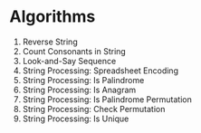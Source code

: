 # Algorithms

01. Reverse String
02. Count Consonants in String
03. Look-and-Say Sequence
04. String Processing: Spreadsheet Encoding
05. String Processing: Is Palindrome
06. String Processing: Is Anagram
07. String Processing: Is Palindrome Permutation
08. String Processing: Check Permutation
09. String Processing: Is Unique